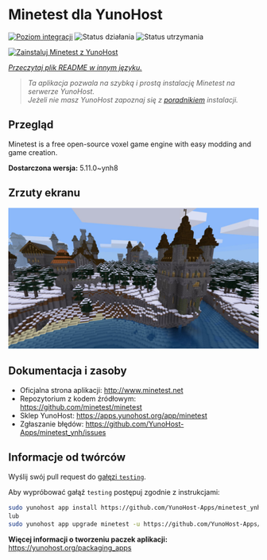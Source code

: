 <!--
To README zostało automatycznie wygenerowane przez <https://github.com/YunoHost/apps/tree/master/tools/readme_generator>
Nie powinno być ono edytowane ręcznie.
-->

# Minetest dla YunoHost

[![Poziom integracji](https://apps.yunohost.org/badge/integration/minetest)](https://ci-apps.yunohost.org/ci/apps/minetest/)
![Status działania](https://apps.yunohost.org/badge/state/minetest)
![Status utrzymania](https://apps.yunohost.org/badge/maintained/minetest)

[![Zainstaluj Minetest z YunoHost](https://install-app.yunohost.org/install-with-yunohost.svg)](https://install-app.yunohost.org/?app=minetest)

*[Przeczytaj plik README w innym języku.](./ALL_README.md)*

> *Ta aplikacja pozwala na szybką i prostą instalację Minetest na serwerze YunoHost.*  
> *Jeżeli nie masz YunoHost zapoznaj się z [poradnikiem](https://yunohost.org/install) instalacji.*

## Przegląd

Minetest is a free open-source voxel game engine with easy modding and game creation.


**Dostarczona wersja:** 5.11.0~ynh8

## Zrzuty ekranu

![Zrzut ekranu z Minetest](./doc/screenshots/screenshot.jpg)

## Dokumentacja i zasoby

- Oficjalna strona aplikacji: <http://www.minetest.net>
- Repozytorium z kodem źródłowym: <https://github.com/minetest/minetest>
- Sklep YunoHost: <https://apps.yunohost.org/app/minetest>
- Zgłaszanie błędów: <https://github.com/YunoHost-Apps/minetest_ynh/issues>

## Informacje od twórców

Wyślij swój pull request do [gałęzi `testing`](https://github.com/YunoHost-Apps/minetest_ynh/tree/testing).

Aby wypróbować gałąź `testing` postępuj zgodnie z instrukcjami:

```bash
sudo yunohost app install https://github.com/YunoHost-Apps/minetest_ynh/tree/testing --debug
lub
sudo yunohost app upgrade minetest -u https://github.com/YunoHost-Apps/minetest_ynh/tree/testing --debug
```

**Więcej informacji o tworzeniu paczek aplikacji:** <https://yunohost.org/packaging_apps>
